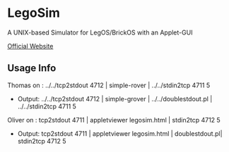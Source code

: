 # LegoSim
 A UNIX-based Simulator for LegOS/BrickOS with an Applet-GUI

[Official Website](https://arcb.csc.ncsu.edu/~mueller/legosim/)

Usage Info
----------
Thomas on <host2>:
    ../../tcp2stdout 4712 | simple-rover | ../../stdin2tcp <host1> 4711 5

 + Output:
    ../../tcp2stdout 4712 | simple-grover | ../../doublestdout.pl | ../../stdin2tcp <host1> 4711 5


Oliver on <host1>:
    tcp2stdout 4711 | appletviewer legosim.html | stdin2tcp <host2> 4712 5

 + Output:
    tcp2stdout 4711  | appletviewer legosim.html | doublestdout.pl| stdin2tcp <host2> 4712 5

